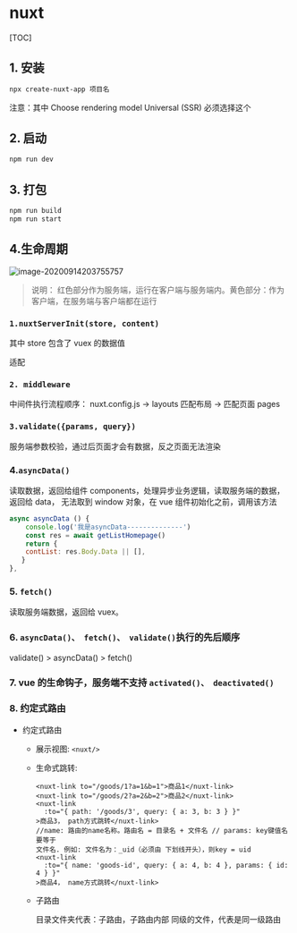 # nuxt

[TOC]

## 1. 安装

```bash
npx create-nuxt-app 项目名
```

注意：其中 Choose rendering model Universal (SSR) 必须选择这个

## 2. 启动

```bash
npm run dev
```

## 3. 打包

```bash
npm run build
npm run start
```

## 4.生命周期

![image-20200914203755757](https://img-blog.csdnimg.cn/20200914233709438.png?x-oss-process=image/watermark,type_ZmFuZ3poZW5naGVpdGk,shadow_10,text_aHR0cHM6Ly9ibG9nLmNzZG4ubmV0L3hpYW9odWxpX2h5cg==,size_16,color_FFFFFF,t_70#pic_center)

> 说明： 红色部分作为服务端，运行在客户端与服务端内。黄色部分：作为客户端，在服务端与客户端都在运行

### `1.nuxtServerInit(store, content)`

其中 store 包含了 vuex 的数据值

适配

### `2. middleware`

中间件执行流程顺序： nuxt.config.js -> layouts 匹配布局 -> 匹配页面 pages

### `3.validate({params, query})`

服务端参数校验，通过后页面才会有数据，反之页面无法渲染

### 4.`asyncData()`

读取数据，返回给组件 components，处理异步业务逻辑，读取服务端的数据，返回给 data， 无法取到 window 对象，在 vue 组件初始化之前，调用该方法

```js
async asyncData () {
    console.log('我是asyncData--------------')
    const res = await getListHomepage()
    return {
    contList: res.Body.Data || [],
   }
},
```

### 5. `fetch()`

读取服务端数据，返回给 vuex。

### 6. `asyncData()、 fetch()、 validate()`执行的先后顺序

validate() > asyncData() > fetch()

### 7. vue 的生命钩子，服务端不支持 `activated()、 deactivated()`

### 8. 约定式路由

- 约定式路由

  - 展示视图: `<nuxt/>`

  - 生命式跳转:

    ```vue
    <nuxt-link to="/goods/1?a=1&b=1">商品1</nuxt-link>
    <nuxt-link to="/goods/2?a=2&b=2">商品2</nuxt-link>
    <nuxt-link
      :to="{ path: '/goods/3', query: { a: 3, b: 3 } }"
    >商品3， path方式跳转</nuxt-link>
    //name: 路由的name名称。路由名 = 目录名 + 文件名 // params: key键值名要等于
    文件名. 例如: 文件名为：_uid（必须由 下划线开头），则key = uid
    <nuxt-link
      :to="{ name: 'goods-id', query: { a: 4, b: 4 }, params: { id: 4 } }"
    >商品4， name方式跳转</nuxt-link>
    ```

  - 子路由

    目录文件夹代表：子路由，子路由内部 同级的文件，代表是同一级路由
